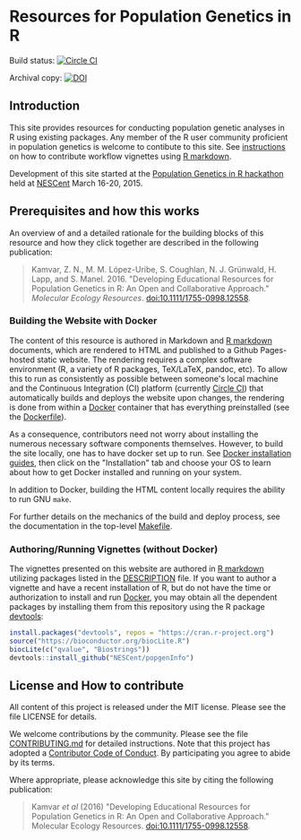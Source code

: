 # Resources for Population Genetics in R

Build status: [![Circle CI](https://circleci.com/gh/NESCent/popgenInfo/tree/master.svg?style=svg)](https://circleci.com/gh/NESCent/popgenInfo/tree/master)

Archival copy: [![DOI](https://zenodo.org/badge/doi/10.5281/zenodo.48274.svg)](http://dx.doi.org/10.5281/zenodo.48274)

## Introduction

This site provides resources for conducting population genetic analyses in R using existing packages. Any member of the R user community proficient in population genetics is welcome to contibute to this site. See [instructions](CONTRIBUTING.md) on how to contribute workflow vignettes using [R markdown](R_MARKDOWN.md).

Development of this site started at the [Population Genetics in R hackathon]
held at [NESCent] March 16-20, 2015.

## Prerequisites and how this works

An overview of and a detailed rationale for the building blocks of this resource and how they click together are described in the following publication:

> Kamvar, Z. N., M. M. López-Uribe, S. Coughlan, N. J. Grünwald, H. Lapp, and S. Manel. 2016. "Developing Educational Resources for Population Genetics in R: An Open and Collaborative Approach." _Molecular Ecology Resources_. [doi:10.1111/1755-0998.12558].

### Building the Website with Docker

The content of this resource is authored in Markdown and [R markdown]
documents, which are rendered to HTML and published to a Github
Pages-hosted static website. The rendering requires a complex software
environment (R, a variety of R packages, TeX/LaTeX, pandoc, etc). To
allow this to run as consistently as possible between someone's local
machine and the Continuous Integration (CI) platform (currently
[Circle CI]) that automatically builds and deploys the website upon
changes, the rendering is done from within a [Docker] container that has
everything preinstalled (see the [Dockerfile](build/Dockerfile)).

As a consequence, contributors need not worry about installing the
numerous necessary software components themselves. However, to build the
site locally, one has to have docker set up to run. See
[Docker installation guides], then click on the "Installation" tab and
choose your OS to learn about how to get Docker installed and running
on your system.

In addition to Docker, building the HTML content locally requires the
ability to run GNU `make`.

For further details on the mechanics of the build and deploy process,
see the documentation in the top-level [Makefile](Makefile).

### Authoring/Running Vignettes (without Docker)

The vignettes presented on this website are authored in [R markdown] 
utilizing packages listed in the [DESCRIPTION](DESCRIPTION) file. If
you want to author a vignette and have a recent installation of R, 
but do not have the time or authorization to install and run [Docker],
you may obtain all the dependent packages by installing them from this
repository using the R package [devtools](http://cran.r-project.org/package=devtools):

```r
install.packages("devtools", repos = "https://cran.r-project.org")
source("https://bioconductor.org/biocLite.R")
biocLite(c("qvalue", "Biostrings"))
devtools::install_github("NESCent/popgenInfo")
```

## License and How to contribute

All content of this project is released under the MIT license. Please
see the file LICENSE for details.

We welcome contributions by the community. Please see the file
[CONTRIBUTING.md](CONTRIBUTING.md) for detailed instructions. Note
that this project has adopted a [Contributor Code of Conduct](CONDUCT.md).
By participating you agree to abide by its terms.

Where appropriate, please acknowledge this site by citing the following publication:
> Kamvar _et al_ (2016) "Developing Educational Resources for Population Genetics in R: An Open and Collaborative Approach." Molecular Ecology Resources. [doi:10.1111/1755-0998.12558].

[NESCent]: http://nescent.org
[Population Genetics in R hackathon]: https://github.com/NESCent/r-popgen-hackathon
[R markdown]: http://rmarkdown.rstudio.com/
[Circle CI]: http://circleci.com
[Docker]: https://www.docker.com/whatisdocker/
[Docker installation guides]: https://docs.docker.com/
[doi:10.1111/1755-0998.12558]: http://doi.org/10.1111/1755-0998.12558
